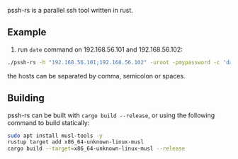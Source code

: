 pssh-rs is a parallel ssh tool written in rust.

## Example 

1. run `date` command on 192.168.56.101 and 192.168.56.102:
```bash
./pssh-rs -h "192.168.56.101;192.168.56.102" -uroot -pmypassword -c 'date'
```

the hosts can be separated by comma, semicolon or spaces. 

## Building

pssh-rs can be built with `cargo build --release`, or using the following
command to build statically:

```bash
sudo apt install musl-tools -y
rustup target add x86_64-unknown-linux-musl
cargo build --target=x86_64-unknown-linux-musl --release
```
